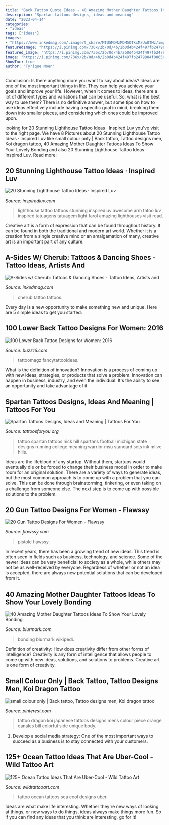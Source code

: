 ```yaml
---
title: "Back Tattoo Quote Ideas - 40 Amazing Mother Daughter Tattoos Ideas To Show Your Lovely Bonding"
description: "Spartan tattoos designs, ideas and meaning"
date: "2023-04-14"
categories:
- "ideas"
tags: ["ideas"]
images:
- "https://www.inkedmag.com/.image/t_share/MTU5MDMzMDM5OTkxMzUwOTMz/img_9224.jpg"
featuredImage: "https://i.pinimg.com/736x/2b/0d/4b/2b0d4b424f497fb2479884f086564d1f--koi-dragon-tattoo-dragon-tattoo-designs.jpg"
featured_image: "https://i.pinimg.com/736x/2b/0d/4b/2b0d4b424f497fb2479884f086564d1f--koi-dragon-tattoo-dragon-tattoo-designs.jpg"
image: "https://i.pinimg.com/736x/2b/0d/4b/2b0d4b424f497fb2479884f086564d1f--koi-dragon-tattoo-dragon-tattoo-designs.jpg"
ShowToc: true
author: "Tyrique Moen"
---
```



Conclusion: Is there anything more you want to say about ideas?
Ideas are one of the most important things in life. They can help you achieve your goals and improve your life. However, when it comes to ideas, there are a lot of different types and variations that can be useful. So, what is the best way to use them? There is no definitive answer, but some tips on how to use ideas effectively include having a specific goal in mind, breaking them down into smaller pieces, and considering which ones could be improved upon.

	

		
looking for 20 Stunning Lighthouse Tattoo Ideas · Inspired Luv you've visit to the right page. We have 8 Pictures about 20 Stunning Lighthouse Tattoo Ideas · Inspired Luv like small colour only | Back tattoo, Tattoo designs men, Koi dragon tattoo, 40 Amazing Mother Daughter Tattoos Ideas To Show Your Lovely Bonding and also 20 Stunning Lighthouse Tattoo Ideas · Inspired Luv. Read more:
		
    
## 20 Stunning Lighthouse Tattoo Ideas · Inspired Luv

<img loading=lazy src="http://www.inspiredluv.com/wp-content/uploads/2016/12/amazing-Lighthouse-Tattoos-and-Meanings.jpg" onerror="this.onerror=null;this.src='https://tse2.mm.bing.net/th?id=OIP.LzXeSpD1MUvQvD33WNi1VAHaMN&amp;pid=15.1';" alt="20 Stunning Lighthouse Tattoo Ideas · Inspired Luv">

_Source: inspiredluv.com_

>lighthouse tattoo tattoos stunning inspiredluv awesome arm tatoo luv inspired tatuagens tatuagem light farol amazing lighthouses visit read. 

	

Creative art is a form of expression that can be found throughout history. It can be found in both the traditional and modern art world. Whether it is a creation from a single creative mind or an amalgamation of many, creative art is an important part of any culture.

    
## A-Sides W/ Cherub: Tattoos &amp; Dancing Shoes - Tattoo Ideas, Artists And

<img loading=lazy src="https://www.inkedmag.com/.image/t_share/MTU5MDMzMDM5OTkxMzUwOTMz/img_9224.jpg" onerror="this.onerror=null;this.src='https://tse2.mm.bing.net/th?id=OIP.zbrYK7EvB1exoFpPORsOTAHaE8&amp;pid=15.1';" alt="A-Sides w/ Cherub: Tattoos &amp; Dancing Shoes - Tattoo Ideas, Artists and">

_Source: inkedmag.com_

>cherub tattoo tattoos. 

	

Every day is a new opportunity to make something new and unique. Here are 5 simple ideas to get you started: 

    
## 100 Lower Back Tattoo Designs For Women: 2016

<img loading=lazy src="https://buzz16.com/wp-content/uploads/2015/05/Lower-Back-Tattoo-Design-for-Women1-48.jpg" onerror="this.onerror=null;this.src='https://tse1.mm.bing.net/th?id=OIP.14nHFO1A4ttvuNrgZfERswHaLB&amp;pid=15.1';" alt="100 Lower Back Tattoo Designs for Women: 2016">

_Source: buzz16.com_

>tattoomagz fancytattooideas. 

	

What is the definition of innovation?
Innovation is a process of coming up with new ideas, strategies, or products that solve a problem. Innovation can happen in business, industry, and even the individual. It's the ability to see an opportunity and take advantage of it.

    
## Spartan Tattoos Designs, Ideas And Meaning | Tattoos For You

<img loading=lazy src="https://www.tattoosforyou.org/wp-content/uploads/2016/05/Tattoo-Spartan.jpg" onerror="this.onerror=null;this.src='https://tse3.mm.bing.net/th?id=OIP.YRBbbJ9o1FeKTEluet8KzgHaJ6&amp;pid=15.1';" alt="Spartan Tattoos Designs, Ideas and Meaning | Tattoos For You">

_Source: tattoosforyou.org_

>tattoo spartan tattoos nick hill spartans football michigan state designs running college meaning warrior msu standard sets ink mlive hills. 

	

Ideas are the lifeblood of any startup. Without them, startups would eventually die or be forced to change their business model in order to make room for an original solution. There are a variety of ways to generate ideas, but the most common approach is to come up with a problem that you can solve. This can be done through brainstorming, tinkering, or even taking on a challenge from someone else. The next step is to come up with possible solutions to the problem.

    
## 20 Gun Tattoo Designs For Women - Flawssy

<img loading=lazy src="https://www.flawssy.com/wp-content/uploads/2016/04/gun-is-back.jpg" onerror="this.onerror=null;this.src='https://tse1.mm.bing.net/th?id=OIP.-JJm_zMh_FNdGsKXm43r7wHaJ4&amp;pid=15.1';" alt="20 Gun Tattoo Designs For Women - Flawssy">

_Source: flawssy.com_

>pistole flawssy. 

	

In recent years, there has been a growing trend of new ideas. This trend is often seen in fields such as business, technology, and science. Some of the newer ideas can be very beneficial to society as a whole, while others may not be as well-received by everyone. Regardless of whether or not an idea is accepted, there are always new potential solutions that can be developed from it.

    
## 40 Amazing Mother Daughter Tattoos Ideas To Show Your Lovely Bonding

<img loading=lazy src="https://www.blurmark.com/wp-content/uploads/2017/03/Mother-Daughter-Tattoo-Design-12.jpg" onerror="this.onerror=null;this.src='https://tse1.mm.bing.net/th?id=OIP.k8MztsRXk16ZRTbWA9w1JwHaJ4&amp;pid=15.1';" alt="40 Amazing Mother Daughter Tattoos Ideas To Show Your Lovely Bonding">

_Source: blurmark.com_

>bonding blurmark wikipedi. 

	

Definition of creativity: How does creativity differ from other forms of intelligence?
Creativity is any form of intelligence that allows people to come up with new ideas, solutions, and solutions to problems. Creative art is one form of creativity.

    
## Small Colour Only | Back Tattoo, Tattoo Designs Men, Koi Dragon Tattoo

<img loading=lazy src="https://i.pinimg.com/736x/2b/0d/4b/2b0d4b424f497fb2479884f086564d1f--koi-dragon-tattoo-dragon-tattoo-designs.jpg" onerror="this.onerror=null;this.src='https://tse2.mm.bing.net/th?id=OIP.DVV0kD07tFaLco04zPvw1gHaJ4&amp;pid=15.1';" alt="small colour only | Back tattoo, Tattoo designs men, Koi dragon tattoo">

_Source: pinterest.com_

>tattoo dragon koi japanese tattoos designs mens colour piece orange canales bill colorful side unique body. 

	

1. Develop a social media strategy: One of the most important ways to succeed as a business is to stay connected with your customers.

    
## 125+ Ocean Tattoo Ideas That Are Uber-Cool - Wild Tattoo Art

<img loading=lazy src="https://www.wildtattooart.com/wp-content/uploads/2019/08/ocean-tattoos-1108199.jpg" onerror="this.onerror=null;this.src='https://tse3.mm.bing.net/th?id=OIP.1PWrYs24gYVoUv7cckh4JwHaHa&amp;pid=15.1';" alt="125+ Ocean Tattoo Ideas That Are Uber-Cool - Wild Tattoo Art">

_Source: wildtattooart.com_

>tattoo ocean tattoos sea cool designs uber. 

	

Ideas are what make life interesting. Whether they're new ways of looking at things, or new ways to do things, ideas always make things more fun. So if you can find any ideas that you think are interesting, go for it!

